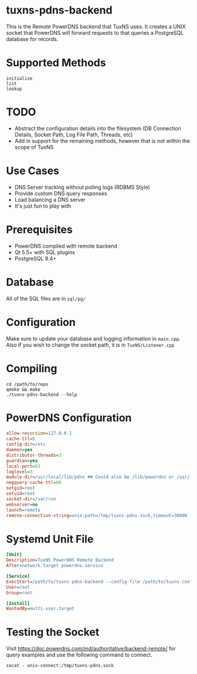 # tuxns-pdns-backend
This is the Remote PowerDNS backend that TuxNS uses.  It creates a UNIX socket that PowerDNS will forward requests to that queries a PostgreSQL database for records.

# Supported Methods
```
initialize
list
lookup
```

# TODO
- Abstract the configuration details into the filesystem (DB Connection Details, Socket Path, Log File Path, Threads, etc)
- Add in support for the remaining methods, however that is not within the scope of TuxNS

# Use Cases
- DNS Server tracking without polling logs (RDBMS Style)
- Provide custom DNS query responses
- Load balancing a DNS server
- It's just fun to play with

# Prerequisites
- PowerDNS compiled with remote backend
- Qt 5.5+ with SQL plugins
- PostgreSQL 9.4+

# Database
All of the SQL files are in ```sql/pg/```

# Configuration
Make sure to update your database and logging information in ```main.cpp```.  Also if you wish to change the socket path, it is in ```TuxNS/Listener.cpp```

# Compiling
```
cd /path/to/repo
qmake && make
./tuxns-pdns-backend --help
```

# PowerDNS Configuration
```ini
allow-recursion=127.0.0.1
cache-ttl=6
config-dir=/etc
daemon=yes
distributor-threads=3
guardian=yes
local-port=53
loglevel=3
module-dir=/usr/local/lib/pdns ## Could also be /lib/powerdns or /usr/lib/powerdns
negquery-cache-ttl=60
setgid=root
setuid=root
socket-dir=/var/run
webserver=no
launch=remote
remote-connection-string=unix:path=/tmp/tuxns-pdns.sock,timeout=30000
```

# Systemd Unit File
```ini
[Unit]
Description=TuxNS PowerDNS Remote Backend
After=network.target powerdns.service

[Service]
ExecStart=/path/to/tuxns-pdns-backend --config-file /path/to/tuxns.conf --start
User=root
Group=root

[Install]
WantedBy=multi-user.target
```

# Testing the Socket
Visit https://doc.powerdns.com/md/authoritative/backend-remote/ for query examples and use the following command to connect.
```
socat - unix-connect:/tmp/tuxns-pdns.sock
```
